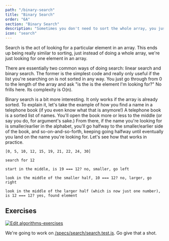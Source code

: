 ```yaml
---
path: "/binary-search"
title: "Binary Search"
order: "6A"
section: "Binary Search"
description: "Sometimes you don't need to sort the whole array, you just need to find one element. Brian introduces one of the most effective ways of finding an element in array: binary search"
icon: "search"
---
```


Search is the act of looking for a particular element in an array. This ends up being really similar to sorting, just instead of doing a whole array, we're just looking for one element in an array.

There are essentially two common ways of doing search: linear search and binary search. The former is the simplest code and really only useful if the list you're searching on is not sorted in any way. You just go through from 0 to the length of the array and ask "is the is the element I'm looking for?" No frills here. Its complexity is O(n).

Binary search is a bit more interesting. It only works if the array is already sorted. To explain it, let's take the example of how you find a name in a telephone book (if you even know what that is anymore!) A telephone book is a sorted list of names. You'll open the book more or less to the middle (or say you do, for argument's sake.) From there, if the name you're looking for is smaller/earlier in the alphabet, you'll go halfway to the smaller/earlier side of the book, and so-on-and-so-forth, keeping going halfway until eventually you land on the name you're looking for. Let's see how that works in practice.

```text
[0, 5, 10, 12, 15, 19, 21, 22, 24, 30]

search for 12

start in the middle, is 19 === 12? no, smaller, go left

look in the middle of the smaller half, 10 === 12? no, larger, go right

look in the middle of the larger half (which is now just one number), is 12 === 12? yes, found element
```

## Exercises

[![Edit algorithms-exercises](https://codesandbox.io/static/img/play-codesandbox.svg)][sb]

We're going to work on [/specs/search/search.test.js][gh]. Go give that a shot.

[gh]: https://github.com/btholt/algorithms-exercises/blob/main/specs/search/search.test.js
[sb]: https://codesandbox.io/s/algorithms-exercises-8kdjr?file=/specs/search/search.test.js
